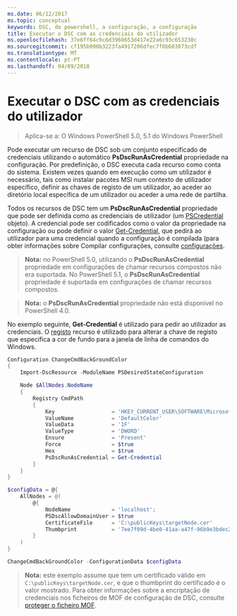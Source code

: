 ```yaml
---
ms.date: 06/12/2017
ms.topic: conceptual
keywords: DSC, do powershell, a configuração, a configuração
title: Executar o DSC com as credenciais do utilizador
ms.openlocfilehash: 37e6ff64c9c6d3960653d417e22a6c93c653230c
ms.sourcegitcommit: cf195b090b3223fa4917206dfec7f0b603873cdf
ms.translationtype: MT
ms.contentlocale: pt-PT
ms.lasthandoff: 04/09/2018
---
```

# <a name="running-dsc-with-user-credentials"></a>Executar o DSC com as credenciais do utilizador

> Aplica-se a: O Windows PowerShell 5.0, 5.1 do Windows PowerShell

Pode executar um recurso de DSC sob um conjunto especificado de credenciais utilizando o automático **PsDscRunAsCredential** propriedade na configuração.
Por predefinição, o DSC executa cada recurso como conta do sistema.
Existem vezes quando em execução como um utilizador é necessário, tais como instalar pacotes MSI num contexto de utilizador específico, definir as chaves de registo de um utilizador, ao aceder ao diretório local específica de um utilizador ou aceder a uma rede de partilha.

Todos os recursos de DSC tem um **PsDscRunAsCredential** propriedade que pode ser definida como as credenciais de utilizador (um [PSCredential](https://msdn.microsoft.com/library/ms572524(v=VS.85).aspx) objeto).
A credencial pode ser codificados como o valor da propriedade na configuração ou pode definir o valor [Get-Credential](https://technet.microsoft.com/library/hh849815.aspx), que pedirá ao utilizador para uma credencial quando a configuração é compilada (para obter informações sobre Compilar configurações, consulte [configurações](configurations.md).

>**Nota:** no PowerShell 5.0, utilizando o **PsDscRunAsCredential** propriedade em configurações de chamar recursos compostos não era suportada.
>No PowerShell 5.1, o **PsDscRunAsCredential** propriedade é suportada em configurações de chamar recursos compostos.

>**Nota:** o **PsDscRunAsCredential** propriedade não está disponível no PowerShell 4.0.

No exemplo seguinte, **Get-Credential** é utilizado para pedir ao utilizador as credenciais.
O [registo](registryResource.md) recurso é utilizado para alterar a chave de registo que especifica a cor de fundo para a janela de linha de comandos do Windows.

```powershell
Configuration ChangeCmdBackGroundColor
{
    Import-DscResource -ModuleName PSDesiredStateConfiguration

    Node $AllNodes.NodeName
    {
        Registry CmdPath
        {
            Key                  = 'HKEY_CURRENT_USER\SOFTWARE\Microsoft\Command Processor'
            ValueName            = 'DefaultColor'
            ValueData            = '1F'
            ValueType            = 'DWORD'
            Ensure               = 'Present'
            Force                = $true
            Hex                  = $true
            PsDscRunAsCredential = Get-Credential
        }
    }
}

$configData = @{
    AllNodes = @(
        @{
            NodeName             = 'localhost';
            PSDscAllowDomainUser = $true
            CertificateFile      = 'C:\publicKeys\targetNode.cer'
            Thumbprint           = '7ee7f09d-4be0-41aa-a47f-96b9e3bdec25'
        }
    )
}

ChangeCmdBackGroundColor -ConfigurationData $configData
```
>**Nota:** este exemplo assume que tem um certificado válido em `C:\publicKeys\targetNode.cer`, e que o thumbprint do certificado é o valor mostrado.
>Para obter informações sobre a encriptação de credenciais nos ficheiros de MOF de configuração de DSC, consulte [proteger o ficheiro MOF](secureMOF.md).